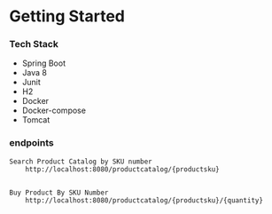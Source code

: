 # Getting Started

### Tech Stack

- Spring Boot
- Java 8
- Junit
- H2
- Docker
- Docker-compose
- Tomcat


### endpoints
	Search Product Catalog by SKU number
		http://localhost:8080/productcatalog/{productsku}


	Buy Product By SKU Number
		http://localhost:8080/productcatalog/{productsku}/{quantity}
